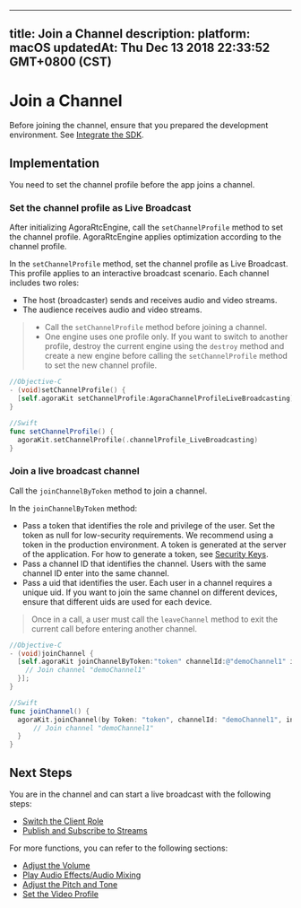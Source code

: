 
---
title: Join a Channel
description: 
platform: macOS
updatedAt: Thu Dec 13 2018 22:33:52 GMT+0800 (CST)
---
# Join a Channel
Before joining the channel, ensure that you prepared the development environment. See [Integrate the SDK](../../en/Interactive%20Broadcast/mac_video.md).

##  Implementation

You need to set the channel profile before the app joins a channel.

### Set the channel profile as Live Broadcast
After initializing AgoraRtcEngine, call the `setChannelProfile` method to set the channel profile. AgoraRtcEngine applies optimization according to the channel profile.

In the `setChannelProfile` method, set the channel profile as Live Broadcast. This profile applies to an interactive broadcast scenario. Each channel includes two roles:

- The host (broadcaster) sends and receives audio and video streams.
- The audience receives audio and video streams.

> - Call the `setChannelProfile` method before joining a channel.
> - One engine uses one profile only. If you want to switch to another profile, destroy the current engine using the `destroy` method and create a new engine before calling the `setChannelProfile` method to set the new channel profile.

```objective-c
//Objective-C
- (void)setChannelProfile() {
  [self.agoraKit setChannelProfile:AgoraChannelProfileLiveBroadcasting]
}
```

```swift
//Swift
func setChannelProfile() {
  agoraKit.setChannelProfile(.channelProfile_LiveBroadcasting)
}
```

### Join a live broadcast channel
Call the `joinChannelByToken` method to join a channel. 

In the `joinChannelByToken` method:

- Pass a token that identifies the role and privilege of the user. Set the token as null for low-security requirements. We recommend using a token in the production environment. A token is generated at the server of the application. For how to generate a token, see [Security Keys](../../en/Interactive%20Broadcast/token.md).
- Pass a channel ID that identifies the channel. Users with the same channel ID enter into the same channel.
- Pass a uid that identifies the user. Each user in a channel requires a unique uid. If you want to join the same channel on different devices, ensure that different uids are used for each device.

> Once in a call, a user must call the `leaveChannel` method to exit the current call before entering another channel.

```objective-c
//Objective-C
- (void)joinChannel {
  [self.agoraKit joinChannelByToken:"token" channelId:@"demoChannel1" info:nil uid:0 joinSuccess:^(NSString *channel, NSUInteger uid, NSInteger elapsed) {
    // Join channel "demoChannel1"
  }];
}
```

```swift
//Swift
func joinChannel() {
  agoraKit.joinChannel(by Token: "token", channelId: "demoChannel1", info:nil, uid:0){[weak self] (sid, uid, elapsed) -> Void in
      // Join channel "demoChannel1"
  }
}
```

## Next Steps
You are in the channel and can start a live broadcast with the following steps:

- [Switch the Client Role](../../en/Interactive%20Broadcast/role_mac.md)
- [Publish and Subscribe to Streams](../../en/Interactive%20Broadcast/publish_mac_live.md)

For more functions, you can refer to the following sections:

- [Adjust the Volume](../../en/Interactive%20Broadcast/volume_mac.md)
- [Play Audio Effects/Audio Mixing](../../en/Interactive%20Broadcast/effect_mixing_mac.md)
- [Adjust the Pitch and Tone](../../en/Interactive%20Broadcast/voice_effect_mac.md)
- [Set the Video Profile](../../en/Interactive%20Broadcast/videoProfile_mac.md)
